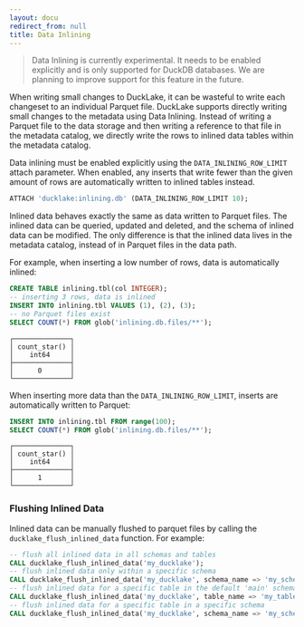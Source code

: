 ```yaml
---
layout: docu
redirect_from: null
title: Data Inlining
---
```


> Data Inlining is currently experimental. It needs to be enabled explicitly and is only supported for DuckDB databases. We are planning to improve support for this feature in the future.

When writing small changes to DuckLake, it can be wasteful to write each changeset to an individual Parquet file.
DuckLake supports directly writing small changes to the metadata using Data Inlining.
Instead of writing a Parquet file to the data storage and then writing a reference to that file in the metadata catalog, we directly write the rows to inlined data tables within the metadata catalog.

Data inlining must be enabled explicitly using the `DATA_INLINING_ROW_LIMIT` attach parameter.
When enabled, any inserts that write fewer than the given amount of rows are automatically written to inlined tables instead.

```sql
ATTACH 'ducklake:inlining.db' (DATA_INLINING_ROW_LIMIT 10);
```

Inlined data behaves exactly the same as data written to Parquet files.
The inlined data can be queried, updated and deleted, and the schema of inlined data can be modified.
The only difference is that the inlined data lives in the metadata catalog, instead of in Parquet files in the data path.

For example, when inserting a low number of rows, data is automatically inlined:

```sql
CREATE TABLE inlining.tbl(col INTEGER);
-- inserting 3 rows, data is inlined
INSERT INTO inlining.tbl VALUES (1), (2), (3);
-- no Parquet files exist
SELECT COUNT(*) FROM glob('inlining.db.files/**');
```
```
┌──────────────┐
│ count_star() │
│    int64     │
├──────────────┤
│      0       │
└──────────────┘
```

When inserting more data than the `DATA_INLINING_ROW_LIMIT`, inserts are automatically written to Parquet:

```sql
INSERT INTO inlining.tbl FROM range(100);
SELECT COUNT(*) FROM glob('inlining.db.files/**');
```
```
┌──────────────┐
│ count_star() │
│    int64     │
├──────────────┤
│      1       │
└──────────────┘
```

### Flushing Inlined Data

Inlined data can be manually flushed to parquet files by calling the `ducklake_flush_inlined_data` function. For example:

```sql
-- flush all inlined data in all schemas and tables
CALL ducklake_flush_inlined_data('my_ducklake');
-- flush inlined data only within a specific schema
CALL ducklake_flush_inlined_data('my_ducklake', schema_name => 'my_schema');
-- flush inlined data for a specific table in the default 'main' schema
CALL ducklake_flush_inlined_data('my_ducklake', table_name => 'my_table');
-- flush inlined data for a specific table in a specific schema
CALL ducklake_flush_inlined_data('my_ducklake', schema_name => 'my_schema', table_name => 'my_table');
```
